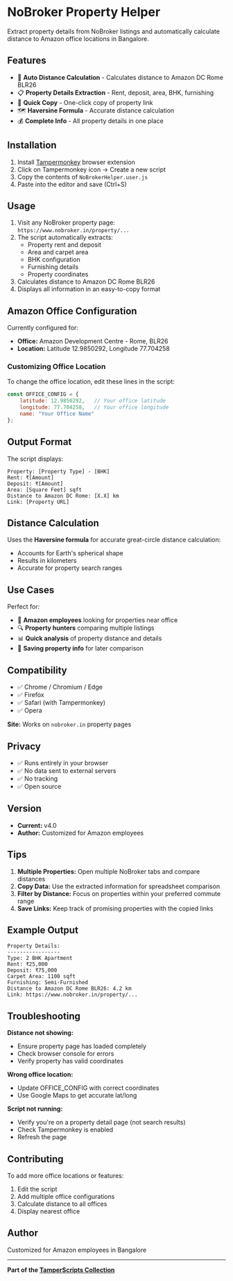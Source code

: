 # NoBroker Property Helper

Extract property details from NoBroker listings and automatically calculate distance to Amazon office locations in Bangalore.

## Features

- 📍 **Auto Distance Calculation** - Calculates distance to Amazon DC Rome BLR26
- 📋 **Property Details Extraction** - Rent, deposit, area, BHK, furnishing
- 🔗 **Quick Copy** - One-click copy of property link
- 🗺️ **Haversine Formula** - Accurate distance calculation
- 💰 **Complete Info** - All property details in one place

## Installation

1. Install [Tampermonkey](https://www.tampermonkey.net/) browser extension
2. Click on Tampermonkey icon → Create a new script
3. Copy the contents of `NoBrokerHelper.user.js`
4. Paste into the editor and save (Ctrl+S)

## Usage

1. Visit any NoBroker property page: `https://www.nobroker.in/property/...`
2. The script automatically extracts:
   - Property rent and deposit
   - Area and carpet area
   - BHK configuration
   - Furnishing details
   - Property coordinates
3. Calculates distance to Amazon DC Rome BLR26
4. Displays all information in an easy-to-copy format

## Amazon Office Configuration

Currently configured for:
- **Office:** Amazon Development Centre - Rome, BLR26
- **Location:** Latitude 12.9850292, Longitude 77.704258

### Customizing Office Location

To change the office location, edit these lines in the script:

```javascript
const OFFICE_CONFIG = {
    latitude: 12.9850292,   // Your office latitude
    longitude: 77.704258,   // Your office longitude
    name: "Your Office Name"
};
```

## Output Format

The script displays:
```
Property: [Property Type] - [BHK]
Rent: ₹[Amount]
Deposit: ₹[Amount]
Area: [Square Feet] sqft
Distance to Amazon DC Rome: [X.X] km
Link: [Property URL]
```

## Distance Calculation

Uses the **Haversine formula** for accurate great-circle distance calculation:
- Accounts for Earth's spherical shape
- Results in kilometers
- Accurate for property search ranges

## Use Cases

Perfect for:
- 🏢 **Amazon employees** looking for properties near office
- 🔍 **Property hunters** comparing multiple listings
- 📊 **Quick analysis** of property distance and details
- 💾 **Saving property info** for later comparison

## Compatibility

- ✅ Chrome / Chromium / Edge
- ✅ Firefox
- ✅ Safari (with Tampermonkey)
- ✅ Opera

**Site:** Works on `nobroker.in` property pages

## Privacy

- ✅ Runs entirely in your browser
- ✅ No data sent to external servers
- ✅ No tracking
- ✅ Open source

## Version

- **Current:** v4.0
- **Author:** Customized for Amazon employees

## Tips

1. **Multiple Properties:** Open multiple NoBroker tabs and compare distances
2. **Copy Data:** Use the extracted information for spreadsheet comparison
3. **Filter by Distance:** Focus on properties within your preferred commute range
4. **Save Links:** Keep track of promising properties with the copied links

## Example Output

```
Property Details:
-----------------
Type: 2 BHK Apartment
Rent: ₹25,000
Deposit: ₹75,000
Carpet Area: 1100 sqft
Furnishing: Semi-Furnished
Distance to Amazon DC Rome BLR26: 4.2 km
Link: https://www.nobroker.in/property/...
```

## Troubleshooting

**Distance not showing:**
- Ensure property page has loaded completely
- Check browser console for errors
- Verify property has valid coordinates

**Wrong office location:**
- Update OFFICE_CONFIG with correct coordinates
- Use Google Maps to get accurate lat/long

**Script not running:**
- Verify you're on a property detail page (not search results)
- Check Tampermonkey is enabled
- Refresh the page

## Contributing

To add more office locations or features:
1. Edit the script
2. Add multiple office configurations
3. Calculate distance to all offices
4. Display nearest office

## Author

Customized for Amazon employees in Bangalore

---

**Part of the [TamperScripts Collection](../)**
